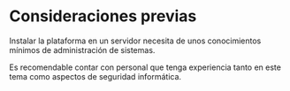 # Consideraciones previas

Instalar la plataforma en un servidor necesita de unos conocimientos mínimos de administración de sistemas.

Es recomendable contar con personal que tenga experiencia tanto en este tema como aspectos de seguridad informática.

